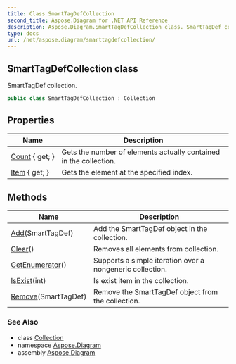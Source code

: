 ```yaml
---
title: Class SmartTagDefCollection
second_title: Aspose.Diagram for .NET API Reference
description: Aspose.Diagram.SmartTagDefCollection class. SmartTagDef collection
type: docs
url: /net/aspose.diagram/smarttagdefcollection/
---
```

## SmartTagDefCollection class

SmartTagDef collection.

```csharp
public class SmartTagDefCollection : Collection
```

## Properties

| Name | Description |
| --- | --- |
| [Count](../../aspose.diagram/collection/count/) { get; } | Gets the number of elements actually contained in the collection. |
| [Item](../../aspose.diagram/smarttagdefcollection/item/) { get; } | Gets the element at the specified index. |

## Methods

| Name | Description |
| --- | --- |
| [Add](../../aspose.diagram/smarttagdefcollection/add/)(SmartTagDef) | Add the SmartTagDef object in the collection. |
| [Clear](../../aspose.diagram/collection/clear/)() | Removes all elements from collection. |
| [GetEnumerator](../../aspose.diagram/collection/getenumerator/)() | Supports a simple iteration over a nongeneric collection. |
| [IsExist](../../aspose.diagram/collection/isexist/)(int) | Is exist item in the collection. |
| [Remove](../../aspose.diagram/smarttagdefcollection/remove/)(SmartTagDef) | Remove the SmartTagDef object from the collection. |

### See Also

* class [Collection](../collection/)
* namespace [Aspose.Diagram](../../aspose.diagram/)
* assembly [Aspose.Diagram](../../)


